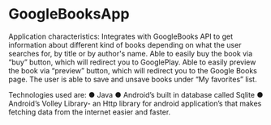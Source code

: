# GoogleBooksApp
Application characteristics:
Integrates with GoogleBooks API to get information about different kind of books depending on what
the user searches for, by title or by author's name.
Able to easily buy the book via “buy” button, which will redirect you to GooglePlay.
Able to easily preview the book via “preview” button, which will redirect you to the Google Books page.
The user is able to save and unsave books under “My favorites” list.

Technologies used are: 
● Java
● Android’s built in database called Sqlite 
● Android’s Volley Library- an Http library for android application’s
  that makes fetching data from the internet easier and faster.
